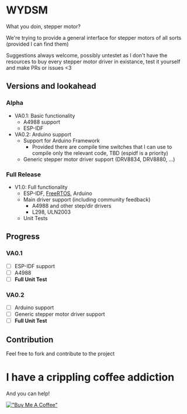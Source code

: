 # WYDSM

What you doin, stepper motor?

We're trying to provide a general interface for stepper motors of all sorts (provided I can find them)

Suggestions always welcome, possibly untestet as I don't have the resources to buy every stepper motor driver in existance, test it yourself and make PRs or issues <3

## Versions and lookahead

### Alpha

- VA0.1: Basic functionality
  - A4988 support
  - ESP-IDF
- VA0.2: Arduino support
  - Support for Arduino Framework
    - Provided there are compile time switches that I can use to compile only the relevant code, TBD (espidf is a priority)
  - Generic stepper motor driver support (DRV8834, DRV8880, ...)

### Full Release

- V1.0: Full functionality
  - ESP-IDF, [FreeRTOS](https://freertoshal.github.io/doxygen/group__HAL.html), Arduino
  - Main driver support (including community feedback)
    - A4988 and other step/dir drivers
    - L298, ULN2003
  - Unit Tests

## Progress

### VA0.1

- [ ] ESP-IDF support
- [ ] A4988
- [ ] **Full Unit Test**

### VA0.2

- [ ] Arduino support
- [ ] Generic stepper motor driver support
- [ ] **Full Unit Test**

## Contribution

Feel free to fork and contribute to the project

# I have a crippling coffee addiction

And you can help!

[!["Buy Me A Coffee"](https://www.buymeacoffee.com/assets/img/custom_images/orange_img.png)](https://www.buymeacoffee.com/tiefseetauchner)